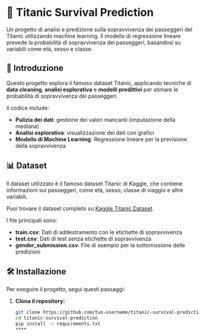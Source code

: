 # 🚢 Titanic Survival Prediction

Un progetto di analisi e predizione sulla sopravvivenza dei passeggeri del Titanic utilizzando machine learning. Il modello di regressione lineare prevede la probabilità di sopravvivenza dei passeggeri, basandosi su variabili come età, sesso e classe.

## 📌 Introduzione

Questo progetto esplora il famoso dataset Titanic, applicando tecniche di **data cleaning**, **analisi esplorativa** e **modelli predittivi** per stimare le probabilità di sopravvivenza dei passeggeri.

Il codice include:
- **Pulizia dei dati**: gestione dei valori mancanti (imputazione della mediana)
- **Analisi esplorativa**: visualizzazione dei dati con grafici
- **Modello di Machine Learning**: Regressione lineare per la previsione della sopravvivenza

## 📊 Dataset

Il dataset utilizzato è il famoso dataset Titanic di Kaggle, che contiene informazioni sui passeggeri, come età, sesso, classe di viaggio e altre variabili.

Puoi trovare il dataset completo su [Kaggle Titanic Dataset](https://www.kaggle.com/competitions/titanic/data).

I file principali sono:
- **train.csv**: Dati di addestramento con le etichette di sopravvivenza
- **test.csv**: Dati di test senza etichette di sopravvivenza
- **gender_submission.csv**: File di esempio per la sottomissione delle predizioni

## 🛠️ Installazione

Per eseguire il progetto, segui questi passaggi:

1. **Clona il repository:**

   ```bash
   git clone https://github.com/tuo-username/titanic-survival-prediction.git
   cd titanic-survival-prediction
   pip install -r requirements.txt
   ****
